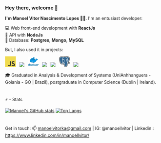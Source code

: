 ### Hey there, welcome 👋

**I'm Manoel Vitor Nascimento Lopes 👨‍🚀**. I'm an entusiast developer:

:computer: Web front-end development with **ReactJs** <br/>
:satellite: API with **NodeJs** <br/>
:floppy_disk: Database: **Postgres**, **Mongo**,  **MySQL** <br/>

But, I also used it in projects: 

<p>
  
<img src="https://raw.githubusercontent.com/github/explore/80688e429a7d4ef2fca1e82350fe8e3517d3494d/topics/javascript/javascript.png" height="35px"/>
&nbsp; 
<img src="https://upload.wikimedia.org/wikipedia/commons/thumb/a/a7/React-icon.svg/2300px-React-icon.svg.png" height="35px"/> 
&nbsp;
<img src="https://raw.githubusercontent.com/github/explore/80688e429a7d4ef2fca1e82350fe8e3517d3494d/topics/docker/docker.png" height="35px"/>
&nbsp;
<img src="https://www.mysql.com/common/logos/logo-mysql-170x115.png" height="35px"/>
&nbsp;
<img src="https://img.icons8.com/color/452/mongodb.png" height="35px"/>
&nbsp;
<img src="https://raw.githubusercontent.com/github/explore/80688e429a7d4ef2fca1e82350fe8e3517d3494d/topics/postgresql/postgresql.png" height="35px"/> 
&nbsp; 
<img src="https://sdtimes.com/wp-content/uploads/2018/04/1_tfZa4vsI6UusJYt_fzvGnQ.png" height="35px" />   
&nbsp;
</p>

:mortar_board: Graduated in Analysis & Development of Systems (UniAnhhanguera - Goiania - GO | Brazil), postgraduate in Computer Science (Dublin | Ireland).

#
⚡ - Stats

[![Manoel's GitHub stats](https://github-readme-stats.vercel.app/api?username=manoellvitor&show_icons=true&theme=dark)](https://github.com/manoellvitor) [![Top Langs](https://github-readme-stats.vercel.app/api/top-langs/?username=manoellvitor&layout=compact&theme=dark)](https://github.com/manoellvitor)

#

 Get in touch: 📫 manoelvitorka@gmail.com | IG: @manoellvitor | Linkedin : https://www.linkedin.com/in/manoellvitor/

